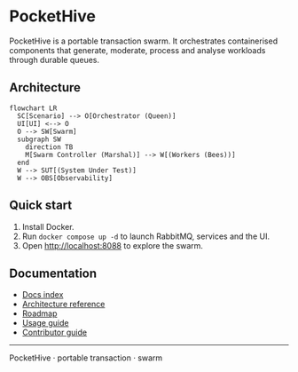 # PocketHive

PocketHive is a portable transaction swarm. It orchestrates containerised components that generate, moderate, process and analyse workloads through durable queues.

## Architecture

```mermaid
flowchart LR
  SC[Scenario] --> O[Orchestrator (Queen)]
  UI[UI] <--> O
  O --> SW[Swarm]
  subgraph SW
    direction TB
    M[Swarm Controller (Marshal)] --> W[(Workers (Bees))]
  end
  W --> SUT[(System Under Test)]
  W --> OBS[Observability]
```

## Quick start
1. Install Docker.
2. Run `docker compose up -d` to launch RabbitMQ, services and the UI.
3. Open <http://localhost:8088> to explore the swarm.

## Documentation
- [Docs index](docs/README.md)
- [Architecture reference](docs/ARCHITECTURE.md)
- [Roadmap](docs/ROADMAP.md)
- [Usage guide](docs/USAGE.md)
- [Contributor guide](CONTRIBUTING.md)

---

PocketHive · portable transaction · swarm
